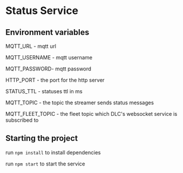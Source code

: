 # Status Service

## Environment variables

MQTT_URL - mqtt url

MQTT_USERNAME - mqtt username

MQTT_PASSWORD- mqtt password

HTTP_PORT - the port for the http server

STATUS_TTL - statuses ttl in ms

MQTT_TOPIC - the topic the streamer sends status messages 

MQTT_FLEET_TOPIC - the fleet topic which DLC's websocket service is subscribed to

## Starting the project

run ```npm install``` to install dependencies

run ```npm start``` to start the service